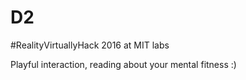 # D2

#RealityVirtuallyHack 2016 at MIT labs

Playful interaction, reading about your mental fitness :)
